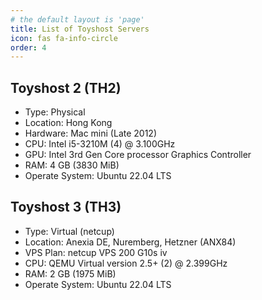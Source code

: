 ```yaml
---
# the default layout is 'page'
title: List of Toyshost Servers
icon: fas fa-info-circle
order: 4
---
```


## Toyshost 2 (TH2)
* Type: Physical
* Location: Hong Kong
* Hardware: Mac mini (Late 2012)
* CPU: Intel i5-3210M (4) @ 3.100GHz
* GPU: Intel 3rd Gen Core processor Graphics Controller
* RAM: 4 GB (3830 MiB)
* Operate System: Ubuntu 22.04 LTS

## Toyshost 3 (TH3)
* Type: Virtual (netcup)
* Location: Anexia DE, Nuremberg, Hetzner (ANX84)
* VPS Plan: netcup VPS 200 G10s iv
* CPU: QEMU Virtual version 2.5+ (2) @ 2.399GHz
* RAM: 2 GB (1975 MiB)
* Operate System: Ubuntu 22.04 LTS

